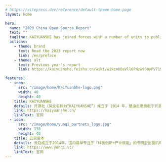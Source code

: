 ```yaml
---
# https://vitepress.dev/reference/default-theme-home-page
layout: home

hero:
  name: "2023 China Open Source Report"
  text: ""
  tagline: KAIYUANSHE has joined forces with a number of units to publish a comprehensive report on China's open source industry for nearly a decade, which is released once a year.
  actions:
    - theme: brand
      text: Read the 2023 report now
      link: /en/preface
    - theme: alt
      text: Previous year's report
      link: https://kaiyuanshe.feishu.cn/wiki/wikcnUDeVll6PNzw900yPV71Sxd

features:
  - icon:
      src: "/image/home/KaiYuanShe-logo.png"
      width: 40
      height: 40
    title: KAIYUANSHE
    details: 开源社（英文名称为“KAIYUANSHE”）成立于 2014 年，是由志愿贡献于开源事业的个人志愿者，依 “贡献、共识、共治” 原则所组成的开源社区。开源社始终维持 “厂商中立、公益、非营利” 的理念，以 “立足中国、贡献全球，推动开源成为新时代的生活方式” 为愿景，以 “开源治理、国际接轨、社区发展、项目孵化” 为使命，旨在共创健康可持续发展的开源生态体系。
    link: https://kaiyuanshe.cn/
    linkText: 官网
  - icon:
      src: "/image/home/yunqi_partnets_logo.jpg"
      width: 138
      height: 40
    title: 云启资本
    details: 云启成立于2014年，国内最早专注于「科技创新+产业赋能」的专研型创投机构，投资范围覆盖前沿科技、先进制造、企业软件、产业供应链科技等赛道，多次蝉联清科、投中、36氪等「中国最佳早期投资机构TOP10」。作为早期领投方，云启已投资了160多家优秀创业公司，其中30多家已成长为行业领头羊企业，包括360数科(NASDAQ:QFIN)、英科医疗(SZ:300677)、英科再生(SH:688087)、酷家乐、百布、元戎启行、MiniMax、擎朗智能、 XTransfer、环世物流、德风科技等优秀科技公司。同时，云启持续参与共创开源生态，领投了PingCAP, Zilliz, Jina AI, RisingWave, TabbyML等多家开源企业，并于2021、2022年联合开源社出品中国开源年度报告商业化篇。
    link: https://www.yunqi.vc/
    linkText: 官网
---
```


<script setup>
import {
  VPTeamPage,
  VPTeamPageTitle,
  VPTeamMembers,
  VPTeamPageSection
} from 'vitepress/theme'

// 召集人
const convener = [
  {
    avatar: 'https://github.com/wj23027.png',
    name: '王婕',
    title: '召集人',
    links: [
      { icon: 'github', link: 'https://github.com/wj23027' }
    ]
  },
]

// 大事记篇
const memorabiliaMembers = [
  {
    avatar: 'https://github.com/zhuangbiaowei.png',
    name: '庄表伟',
    title: '开源社执行长',
    links: [
      { icon: 'github', link: 'https://github.com/zhuangbiaowei' }
    ]
  },
]

// 数据篇
const dataPieceMembers = [
  {
    avatar: 'https://github.com/will-ww.png',
    name: '王伟',
    title: '开源社理事',
    links: [
      { icon: 'github', link: 'https://github.com/will-ww' }
    ]
  },
]

// 商业篇
// const commercializationMembers = []；

// 问卷设计
// const questionnaireDesignMembers = []；

// 整体报告汇总/编辑
// const copyreaders = []

// 设计/排版
// const artWorkers = []

</script>

<VPTeamPage>
  <VPTeamPageTitle>
    <template #title>感谢协作开源社区/单位</template>
  </VPTeamPageTitle>

  <VPTeamPageTitle>
    <template #title>特别感谢开源社——顾问委员会的点评和参与</template>
    <template #lead>
      （按姓氏字⺟顺序列名）
    </template>
  </VPTeamPageTitle>

  <VPTeamPageTitle>
    <template #title>参与志愿者</template>
  </VPTeamPageTitle>
  <VPTeamPageSection v-if="convener">
    <template #title>召集人</template>
    <template #members>
      <VPTeamMembers size="small" :members="convener" />
    </template>
  </VPTeamPageSection>
  <VPTeamPageSection v-if="memorabiliaMembers">
    <template #title>开源大事记</template>
    <template #members>
      <VPTeamMembers size="small" :members="memorabiliaMembers" />
    </template>
  </VPTeamPageSection>
  <VPTeamPageSection v-if="dataPieceMembers">
    <template #title>数据篇</template>
    <template #members>
      <VPTeamMembers size="small" :members="dataPieceMembers" />
    </template>
  </VPTeamPageSection>
  <VPTeamPageSection v-if="commercializationMembers">
    <template #title>商业化篇</template>
    <template #members>
      <VPTeamMembers size="small" :members="commercializationMembers" />
    </template>
  </VPTeamPageSection>
  <VPTeamPageSection v-if="questionnaireDesignMembers">
    <template #title>问卷设计</template>
    <template #members>
      <VPTeamMembers size="small" :members="questionnaireDesignMembers" />
    </template>
  </VPTeamPageSection>
  <VPTeamPageSection v-if="copyreaders">
    <template #title>整体报告汇总/编辑</template>
    <template #members>
      <VPTeamMembers size="small" :members="copyreaders" />
    </template>
  </VPTeamPageSection>
  <VPTeamPageSection v-if="artWorkers">
    <template #title>设计/排版</template>
    <template #members>
      <VPTeamMembers size="small" :members="artWorkers" />
    </template>
  </VPTeamPageSection>
</VPTeamPage>
